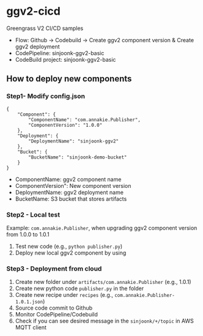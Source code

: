 # ggv2-cicd

Greengrass V2 CI/CD samples
- Flow: Github -> Codebuild -> Create ggv2 component version & Create ggv2 deployment
- CodePipeline: sinjoonk-ggv2-basic
- CodeBuild project: sinjoonk-ggv2-basic

## How to deploy new components

### Step1- Modify config.json
    {
        "Component": {
            "ComponentName": "com.annakie.Publisher",
            "ComponentVersion": "1.0.0"
        },
        "Deployment": {
            "DeploymentName": "sinjoonk-ggv2"
        },
        "Bucket": {
            "BucketName": "sinjoonk-demo-bucket"
        }
    }
- ComponentName: ggv2 component name
- ComponentVersion": New component version
- DeploymentName: ggv2 deployment name
- BucketName: S3 bucket that stores artifacts

### Step2 - Local test
Example: `com.annakie.Publisher`, when upgrading ggv2 component version from 1.0.0 to 1.0.1
1. Test new code (e.g., `python publisher.py`)
2. Deploy new local ggv2 component by using 

### Step3 - Deployment from cloud
1. Create new folder under `artifacts/com.annakie.Publisher` (e.g., 1.0.1)
2. Create new python code `publisher.py` in the folder
3. Create new recipe under `recipes` (e.g., `com.annakie.Publisher-1.0.1.json`)
4. Source code commit to Github
5. Monitor CodePipeline/Codebuild
6. Check if you can see desired message in the `sinjoonk/+/topic` in AWS MQTT client